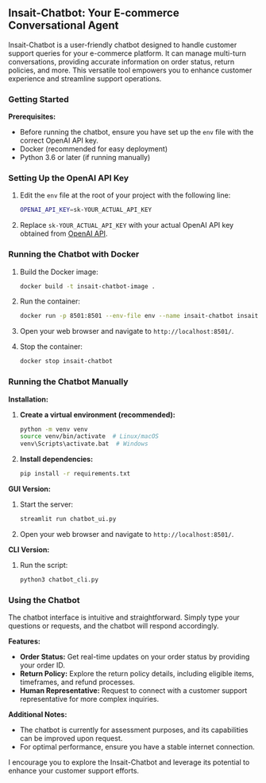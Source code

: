## Insait-Chatbot: Your E-commerce Conversational Agent

Insait-Chatbot is a user-friendly chatbot designed to handle customer support queries for your e-commerce platform. It can manage multi-turn conversations, providing accurate information on order status, return policies, and more. This versatile tool empowers you to enhance customer experience and streamline support operations.

### Getting Started

**Prerequisites:**

*   Before running the chatbot, ensure you have set up the `env` file with the correct OpenAI API key.
*   Docker (recommended for easy deployment)
*   Python 3.6 or later (if running manually)

### Setting Up the OpenAI API Key

1. Edit the `env` file at the root of your project with the following line:

    ```bash
    OPENAI_API_KEY=sk-YOUR_ACTUAL_API_KEY
    ```

2. Replace `sk-YOUR_ACTUAL_API_KEY` with your actual OpenAI API key obtained from [OpenAI API](https://beta.openai.com/account/api-keys).

### Running the Chatbot with Docker

1.  Build the Docker image:

    ```bash
    docker build -t insait-chatbot-image .
    ```

2.  Run the container:

    ```bash
    docker run -p 8501:8501 --env-file env --name insait-chatbot insait-chatbot-image
    ```

3.  Open your web browser and navigate to `http://localhost:8501/`.

4.  Stop the container:

    ```bash
    docker stop insait-chatbot
    ```


### Running the Chatbot Manually

**Installation:**

1.  **Create a virtual environment (recommended):**

    ```bash
    python -m venv venv
    source venv/bin/activate  # Linux/macOS
    venv\Scripts\activate.bat  # Windows
    ```

2.  **Install dependencies:**

    ```bash
    pip install -r requirements.txt
    ```

**GUI Version:**

1.  Start the server:

    ```bash
    streamlit run chatbot_ui.py
    ```

2.  Open your web browser and navigate to `http://localhost:8501/`.

**CLI Version:**

1.  Run the script:

    ```bash
    python3 chatbot_cli.py
    ```

### Using the Chatbot

The chatbot interface is intuitive and straightforward. Simply type your questions or requests, and the chatbot will respond accordingly.

**Features:**

*   **Order Status:** Get real-time updates on your order status by providing your order ID.
*   **Return Policy:** Explore the return policy details, including eligible items, timeframes, and refund processes.
*   **Human Representative:** Request to connect with a customer support representative for more complex inquiries.

**Additional Notes:**

*   The chatbot is currently for assessment purposes, and its capabilities can be improved upon request.
*   For optimal performance, ensure you have a stable internet connection.

I encourage you to explore the Insait-Chatbot and leverage its potential to enhance your customer support efforts.

